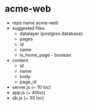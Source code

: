 # acme-web
- repo name acme-web 
- suggested files: 
  - datalayer (postgres database):   
  - pages         
  - id         
  - name         
  - is_home_page - boolean   
- content         
  - id         
  - name         
  - body         
   - page_id 
- server.js (~ 10 loc) 
- app.js (~ 40loc) 
- db.js (~ 30 loc)
